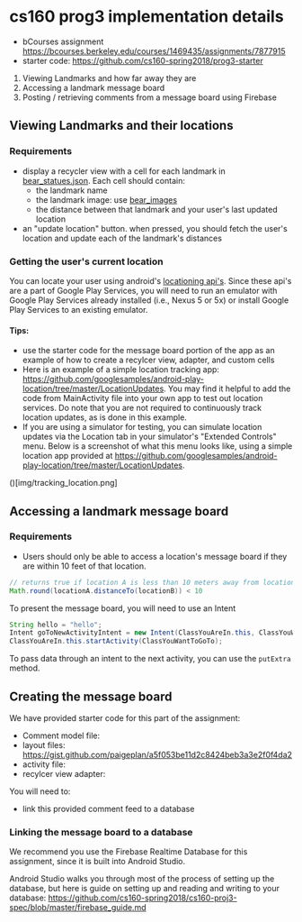 # cs160 prog3 implementation details

- bCourses assignment https://bcourses.berkeley.edu/courses/1469435/assignments/7877915
- starter code: https://github.com/cs160-spring2018/prog3-starter

1. Viewing Landmarks and how far away they are
2. Accessing a landmark message board
3. Posting / retrieving comments from a message board using Firebase

## Viewing Landmarks and their locations
### Requirements
- display a recycler view with a cell for each landmark in [bear_statues.json](https://github.com/cs160-spring2018/cs160-proj3-spec/blob/master/bear_statue_data/bear_statues.json). Each cell should contain:
   - the landmark name 
   - the landmark image: use [bear_images](https://github.com/cs160-spring2018/cs160-proj3-spec/tree/master/bear_statue_data/bear_images)
   - the distance between that landmark and your user's last updated location
- an "update location" button. when pressed, you should fetch the user's location and update each of the landmark's distances

### Getting the user's current location 
You can locate your user using android's [locationing api's](https://developer.android.com/training/location/index.html). Since these api's are a part of Google Play Services, you will need to run an emulator with Google Play Services already installed (i.e., Nexus 5 or 5x) or install Google Play Services to an existing emulator. 

#### Tips:
- use the starter code for the message board portion of the app as an example of how to create a recylcer view, adapter, and custom cells
- Here is an example of a simple location tracking app: https://github.com/googlesamples/android-play-location/tree/master/LocationUpdates. You may find it helpful to add the code from MainActivity file into your own app to test out location services. Do note that you are not required to continuously track location updates, as is done in this example.
- If you are using a simulator for testing, you can simulate location updates via the Location tab in your simulator's "Extended Controls" menu. Below is a screenshot of what this menu looks like, using a simple location app provided at https://github.com/googlesamples/android-play-location/tree/master/LocationUpdates. 

()[img/tracking_location.png]

## Accessing a landmark message board
### Requirements
- Users should only be able to access a location's message board if they are within 10 feet of that location.

```java
// returns true if location A is less than 10 meters away from location B
Math.round(locationA.distanceTo(locationB)) < 10
```
To present the message board, you will need to use an Intent

```java
String hello = "hello";
Intent goToNewActivityIntent = new Intent(ClassYouAreIn.this, ClassYouWantToGoTo.class);
ClassYouAreIn.this.startActivity(ClassYouWantToGoTo);
```

To pass data through an intent to the next activity, you can use the `putExtra` method.

## Creating the message board

We have provided starter code for this part of the assignment:
- Comment model file: 
- layout files: https://gist.github.com/paigeplan/a5f053be11d2c8424beb3a3e2f0f4da2
- activity file:
- recylcer view adapter: 

You will need to:
- link this provided comment feed to a database

### Linking the message board to a database
We recommend you use the Firebase Realtime Database for this assignment, since it is built into Android Studio.

Android Studio walks you through most of the process of setting up the database, but here is guide on setting up and reading and writing to your database: https://github.com/cs160-spring2018/cs160-proj3-spec/blob/master/firebase_guide.md


